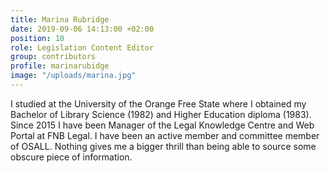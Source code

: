 ```yaml
---
title: Marina Rubridge
date: 2019-09-06 14:13:00 +02:00
position: 10
role: Legislation Content Editor
group: contributors
profile: marinarubidge
image: "/uploads/marina.jpg"
---
```


I studied at the University of the Orange Free State where I obtained my Bachelor of Library Science (1982) and Higher Education diploma (1983). Since 2015 I have been Manager of the Legal Knowledge Centre and Web Portal at FNB Legal. I have been an active member and committee member of OSALL. Nothing gives me a bigger thrill than being able to source some obscure piece of information.